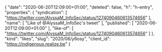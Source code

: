 {
  "date": "2020-06-20T12:09:00+01:00",
  "deleted": false,
  "h": "h-entry",
  "properties": {
    "syndication": [
      "https://twitter.com/AlyssaM_InfoSec/status/1274090460613574656"
    ],
    "name": [
      "Like of @AlyssaM_InfoSec's tweet"
    ],
    "published": [
      "2020-06-20T12:09:00+01:00"
    ],
    "like-of": [
      "https://twitter.com/AlyssaM_InfoSec/status/1274090460613574656"
    ]
  },
  "kind": "likes",
  "slug": "2020/06/y6osy",
  "client_id": "https://indigenous.realize.be"
}
